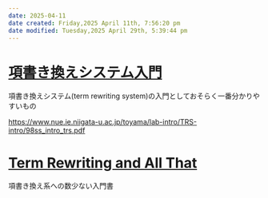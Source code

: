 ```yaml
---
date: 2025-04-11
date created: Friday,2025 April 11th, 7:56:20 pm
date modified: Tuesday,2025 April 29th, 5:39:44 pm
---
```


# [項書き換えシステム入門](https://www.nue.ie.niigata-u.ac.jp/toyama/lab-intro/TRS-intro/index.html)

項書き換えシステム(term rewriting system)の入門としておそらく一番分かりやすいもの

https://www.nue.ie.niigata-u.ac.jp/toyama/lab-intro/TRS-intro/98ss_intro_trs.pdf

# [Term Rewriting and All That](https://zubairabid.com/Semester7/subjects/PoPL/books/TRaAT.pdf)

項書き換え系への数少ない入門書
